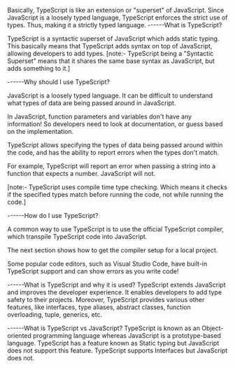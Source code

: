 Basically, TypeScript is like an extension or "superset" of JavaScript.
Since JavaScript is a loosely typed language,
TypeScript enforces the strict use of types. 
Thus, making it a strictly typed language.
------What is TypeScript?

TypeScript is a syntactic superset of JavaScript which adds static typing.
This basically means that TypeScript adds syntax on top of JavaScript, allowing developers to add types.
[note:- TypeScript being a "Syntactic Superset" means that it shares the same base syntax as JavaScript, but adds something to it.]

------Why should I use TypeScript?

JavaScript is a loosely typed language. It can be difficult to understand what types of data are being passed around in JavaScript.

In JavaScript, function parameters and variables don't have any information! So developers need to look at documentation, or guess based on the implementation.

TypeScript allows specifying the types of data being passed around within the code, and has the ability to report errors when the types don't match.

For example, TypeScript will report an error when passing a string into a function that expects a number. JavaScript will not.

[note:- TypeScript uses compile time type checking. Which means it checks if the specified types match before running the code, not while running the code.]

------How do I use TypeScript?

A common way to use TypeScript is to use the official TypeScript compiler, which transpile TypeScript code into JavaScript.

The next section shows how to get the compiler setup for a local project.

Some popular code editors, such as Visual Studio Code, have built-in TypeScript support and can show errors as you write code!

------What is TypeScript and why it is used?
TypeScript extends JavaScript and improves the developer experience. It enables developers to add type safety to their projects. Moreover, TypeScript provides various other features, like interfaces, type aliases, abstract classes, function overloading, tuple, generics, etc.

------What is TypeScript vs JavaScript?
TypeScript is known as an Object-oriented programming language whereas JavaScript is a prototype-based language. TypeScript has a feature known as Static typing but JavaScript does not support this feature. TypeScript supports Interfaces but JavaScript does not.